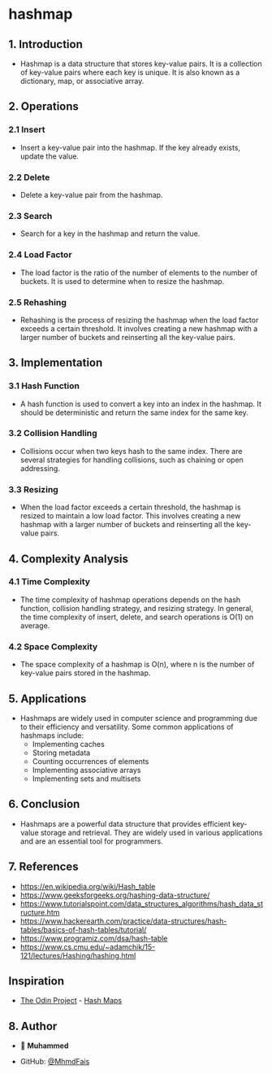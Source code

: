 # hashmap

## 1. Introduction

- Hashmap is a data structure that stores key-value pairs. It is a collection of key-value pairs where each key is unique. It is also known as a dictionary, map, or associative array.

## 2. Operations

### 2.1 Insert

- Insert a key-value pair into the hashmap. If the key already exists, update the value.

### 2.2 Delete

- Delete a key-value pair from the hashmap.

### 2.3 Search

- Search for a key in the hashmap and return the value.

### 2.4 Load Factor

- The load factor is the ratio of the number of elements to the number of buckets. It is used to determine when to resize the hashmap.

### 2.5 Rehashing

- Rehashing is the process of resizing the hashmap when the load factor exceeds a certain threshold. It involves creating a new hashmap with a larger number of buckets and reinserting all the key-value pairs.

## 3. Implementation

### 3.1 Hash Function

- A hash function is used to convert a key into an index in the hashmap. It should be deterministic and return the same index for the same key.

### 3.2 Collision Handling

- Collisions occur when two keys hash to the same index. There are several strategies for handling collisions, such as chaining or open addressing.

### 3.3 Resizing

- When the load factor exceeds a certain threshold, the hashmap is resized to maintain a low load factor. This involves creating a new hashmap with a larger number of buckets and reinserting all the key-value pairs.

## 4. Complexity Analysis

### 4.1 Time Complexity

- The time complexity of hashmap operations depends on the hash function, collision handling strategy, and resizing strategy. In general, the time complexity of insert, delete, and search operations is O(1) on average.

### 4.2 Space Complexity

- The space complexity of a hashmap is O(n), where n is the number of key-value pairs stored in the hashmap.

## 5. Applications

- Hashmaps are widely used in computer science and programming due to their efficiency and versatility. Some common applications of hashmaps include:
  - Implementing caches
  - Storing metadata
  - Counting occurrences of elements
  - Implementing associative arrays
  - Implementing sets and multisets

## 6. Conclusion

- Hashmaps are a powerful data structure that provides efficient key-value storage and retrieval. They are widely used in various applications and are an essential tool for programmers.

## 7. References

- https://en.wikipedia.org/wiki/Hash_table
- https://www.geeksforgeeks.org/hashing-data-structure/
- https://www.tutorialspoint.com/data_structures_algorithms/hash_data_structure.htm
- https://www.hackerearth.com/practice/data-structures/hash-tables/basics-of-hash-tables/tutorial/
- https://www.programiz.com/dsa/hash-table
- https://www.cs.cmu.edu/~adamchik/15-121/lectures/Hashing/hashing.html

## Inspiration

-  [The Odin Project](https://www.theodinproject.com/) - [Hash Maps](https://www.theodinproject.com/paths/full-stack-javascript/courses/data-structures-and-algorithms/lessons/hash-maps)

## 8. Author

- 👤 **Muhammed**

- GitHub: [@MhmdFais](https://github.com/MhmdFais)
